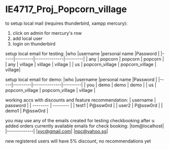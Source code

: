 # IE4717_Proj_Popcorn_village

to setup local mail (requires thunderbird, xampp mercury):

1. click on admin for mercury's row
2. add local user
3. login on thunderbird

setup local email for testing:
|who |username |personal name |Password |
|-----|---------|--------------|---------|
| any | popcorn | popcorn | popcorn |
| any | village | village | village |
| us | popcorn_village | popcorn_village | village|

setup local email for demo:
|who |username |personal name |Password |
|-----|---------|--------------|---------|
| you | demo | demo | demo |
| us | popcorn_village | popcorn_village | village |

working accs with discounts and feature recommendation:
| username | password |
| -------- | -------- |
| test1 | P@ssw0rd |
| user2 | P@ssw0rd |
| demo1 | P@ssw0rd |

you may use any of the emails created for testing checkbooking after u added orders
currently available emails for check booking:
|tom@localhost|
|-------------|
|xyc@gmail.com|
|npc@yahoo.sg|

new registered users will have 5% discount, no recommendations yet
